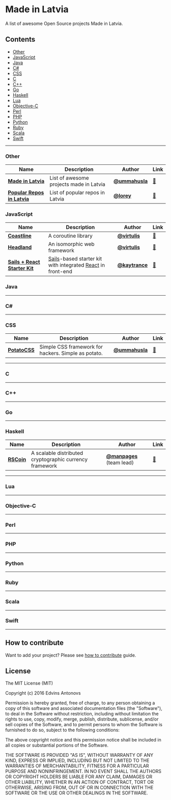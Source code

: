 # Made in Latvia

A list of awesome Open Source projects Made in Latvia.

## Contents

 - [Other](#other)
 - [JavaScript](#javascript)
 - [Java](#java)
 - [C#](#csharp)
 - [CSS](#css)
 - [C](#c)
 - [C++](#cpp)
 - [Go](#go)
 - [Haskell](#haskell)
 - [Lua](#lua)
 - [Objective-C](#objective-c)
 - [Perl](#perl)
 - [PHP](#php)
 - [Python](#python)
 - [Ruby](#ruby)
 - [Scala](#scala)
 - [Swift](#swift)

___

### <a name="other"></a> Other

Name | Description | Author | Link
 --- | --- | --- | ---
 [**Made in Latvia**](https://github.com/ummahusla/Made-in-Latvia) | List of awesome projects made in Latvia | [**@ummahusla**](https://github.com/ummahusla) | [🔗](https://github.com/ummahusla/Made-in-Latvia)
 [**Popular Repos in Latvia**](https://github.com/lorey/top-regional-repositories/blob/40ede212dfd0ccbdf98cfef0b67b94cf430aa322/countries/latvia.md) | List of popular repos in Latvia | [**@lorey**](https://github.com/lorey) | [🔗](https://github.com/lorey/top-regional-repositories/blob/40ede212dfd0ccbdf98cfef0b67b94cf430aa322/countries/latvia.md)

### <a name="javascript"></a> JavaScript

Name | Description | Author | Link
 --- | --- | --- | ---
 [**Coastline**](http://coastline.very.lv) | A coroutine library | [**@virtulis**](https://github.com/virtulis) | [🔗](http://coastline.very.lv)
 [**Headland**](https://headland.io) | An isomorphic web framework | [**@virtulis**](https://github.com/virtulis) | [🔗](https://headland.io)
 [**Sails + React Starter Kit**](https://github.com/kaytrance/sails-react-webpack-starter-kit) | [Sails](http://sailsjs.org)-based starter kit with integrated [React](https://facebook.github.io/react/) in front-end  | [**@kaytrance**](https://github.com/kaytrance) | [🔗](https://github.com/kaytrance/sails-react-webpack-starter-kit)

### <a name="java"></a> Java

___

### <a name="csharp"></a> C# #

___

### <a name="css"></a> CSS
Name | Description | Author | Link
 --- | --- | --- | ---
 [**PotatoCSS**](http://potatocss.com/) | Simple CSS framework for hackers. Simple as potato. | [**@ummahusla**](https://github.com/ummahusla) | [🔗](https://github.com/ummahusla/PotatoCSS)
 
___

### <a name="c"></a> C

___

### <a name="cpp"></a> C++

___

### <a name="go"></a> Go

___

### <a name="haskell"></a> Haskell

Name | Description | Author | Link
 --- | --- | --- | ---
 [**RSCoin**](https://github.com/serokell/rscoin) | A scalable distributed cryptographic currency framework | [**@manpages**](https://github.com/manpages) (team lead) | [🔗](https://github.com/serokell/rscoin)

___

### <a name="lua"></a> Lua

___

### <a name="objective-c"></a> Objective-C

___

### <a name="perl"></a> Perl

___

### <a name="php"></a> PHP

___

### <a name="python"></a> Python

___

### <a name="ruby"></a> Ruby

___

### <a name="scala"></a> Scala

___

### <a name="swift"></a> Swift

___


## How to contribute

Want to add your project? Please see [how to contribute](CONTRIBUTING.md) guide.

## License

The MIT License (MIT)

Copyright (c) 2016 Edvins Antonovs

Permission is hereby granted, free of charge, to any person obtaining a copy
of this software and associated documentation files (the "Software"), to deal
in the Software without restriction, including without limitation the rights
to use, copy, modify, merge, publish, distribute, sublicense, and/or sell
copies of the Software, and to permit persons to whom the Software is
furnished to do so, subject to the following conditions:

The above copyright notice and this permission notice shall be included in all
copies or substantial portions of the Software.

THE SOFTWARE IS PROVIDED "AS IS", WITHOUT WARRANTY OF ANY KIND, EXPRESS OR
IMPLIED, INCLUDING BUT NOT LIMITED TO THE WARRANTIES OF MERCHANTABILITY,
FITNESS FOR A PARTICULAR PURPOSE AND NONINFRINGEMENT. IN NO EVENT SHALL THE
AUTHORS OR COPYRIGHT HOLDERS BE LIABLE FOR ANY CLAIM, DAMAGES OR OTHER
LIABILITY, WHETHER IN AN ACTION OF CONTRACT, TORT OR OTHERWISE, ARISING FROM,
OUT OF OR IN CONNECTION WITH THE SOFTWARE OR THE USE OR OTHER DEALINGS IN THE
SOFTWARE.
